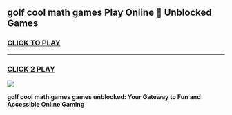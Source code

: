 
## golf cool math games Play Online 👋 Unblocked Games
<h3>
<a href="https://news.freeplayer.one?title=golf_cool_math_games&ref=17CMG">CLICK TO PLAY</a></h3>
<hr>

<h3>
<a href="https://news.freeplayer.one?title=golf_cool_math_games&ref=17CMG">CLICK 2 PLAY</a>
  
</h3>

<a href="https://news.freeplayer.one?title=golf_cool_math_games&ref=17CMG/"><img src="https://clearcache.store/games.png"></a>


**golf cool math games games unblocked: Your Gateway to Fun and Accessible Online Gaming**
